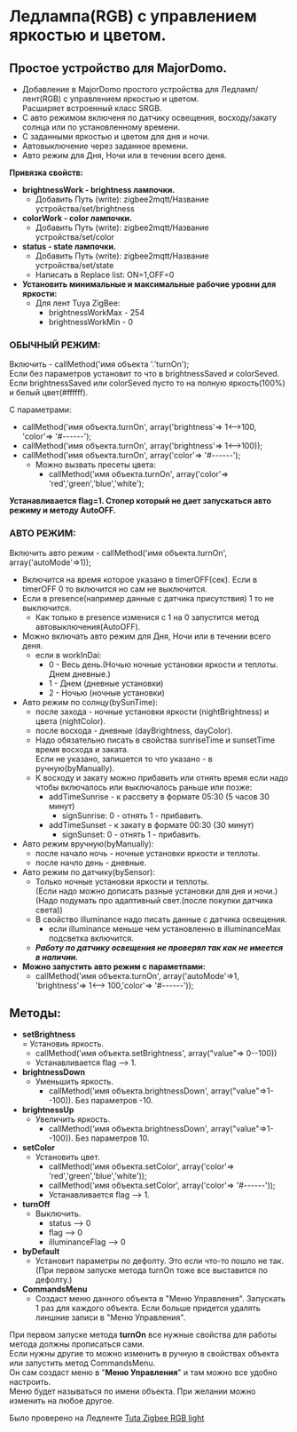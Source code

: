 # **Ледлампа(RGB) с управлением яркостью и цветом.**  
## **Простое устройство для MajorDomo.**  
- Добавление в MajorDomo простого устройства для Ледламп/лент(RGB) с управлением яркостью и цветом.  
  Расширяет встроенный класс SRGB.   
- С авто режимом включеня по датчику освещения, восходу/закату солнца или по установленному времени.  
- С заданными яркостью и цветом для дня и ночи.  
- Автовыключение через заданное времени.  
- Авто режим для Дня, Ночи или в течении всего деня.  
 
 **Привязка свойств:**  

- **brightnessWork - brightness лампочки.**  
  - Добавить Путь (write): zigbee2mqtt/Название устройства/set/brightness  
- **colorWork - color лампочки.**  
  - Добавить Путь (write): zigbee2mqtt/Название устройства/set/color  
- **status - state лампочки.**  
  - Добавить Путь (write): zigbee2mqtt/Название устройства/set/state
  - Написать в Replace list: ON=1,OFF=0 
- **Установить минимальные и максимальные рабочие уровни для яркости:**  
  - Для лент Tuya ZigBee:  
    - brightnessWorkMax - 254  
    - brightnessWorkMin - 0  

### **ОБЫЧНЫЙ РЕЖИМ:**  

Включить - callMethod('имя объекта '.'turnOn');  
Если без параметров установит то что в brightnessSaved и colorSeved.  
Если brightnessSaved или colorSeved пусто то на полную яркость(100%) и белый цвет(#ffffff).  

С параметрами:  
- callMethod('имя объекта.turnOn', array('brightness'=> 1<-->100, 'color'=> '#------');  
- callMethod('имя объекта.turnOn', array('brightness'=> 1<-->100));  
- callMethod('имя объекта.turnOn', array('color'=> '#------');  
  - Можно вызвать пресеты цвета:  
    - callMethod('имя объекта.turnOn', array('color'=> 'red','green','blue','white');  

**Устанавливается flag=1. Стопер который не дает запускаться авто режиму и методу AutoOFF.**  

### **АВТО РЕЖИМ:**  

Включить авто режим - callMethod('имя объекта.turnOn', array('autoMode'=>1));  
- Включится на время которое указано в timerOFF(сек). Если в timerOFF 0 то включится но сам не выключится.  
- Если в presence(например данные с датчика присутствия) 1 то не выключится.  
  - Как только в presence изменися с 1 на 0 запустится метод автовыключения(AutoOFF).    
- Можно включать авто режим для Дня, Ночи или в течении всего деня.   
  - если в workInDai:   
    + 0 - Весь день.(Ночью ночные установки яркости и теплоты. Днем дневные.)  
    + 1 - Днем  (дневные установки)  
    + 2 - Ночью  (ночные установки)  
- Авто режим по солнцу(bySunTime):  
  - после захода - ночные установки яркости (nightBrightness) и цвета (nightColor).  
  - после восхода - дневные (dayBrightness, dayColor).  
  - Надо обязательно писать в свойства sunriseTime и sunsetTime время восхода и заката.  
    Если не указано, запишется то что указано - в ручную(byManually).  
  - К восходу и закату можно прибавить или отнять время если надо чтобы включалось или выключалось раньше или позже:  
    - addTimeSunrise - к рассвету в формате 05:30 (5 часов 30 минут)  
      - signSunrise:  0 - отнять 1 - прибавить.  
    - addTimeSunset  - к закату в формате 00:30 (30 минут)  
      - signSunset:  0 - отнять 1 - прибавить.  
- Авто режим вручную(byManually):  
    - после начало ночь - ночные установки яркости и теплоты.  
    - после начло день - дневные.  
- Авто режим по датчику(bySensor):  
    - Только ночные установки яркости и теплоты.  
      (Если надо можно дописать разные установки для дня и ночи.)  
      (Надо подумать про адаптивный свет.(после покупки датчика света))  
    - В свойство illuminance надо писать данные с датчика освещения.  
      - если illuminance меньше чем установленно в illuminanceMax подсветка включится.  
    - ***Работу по датчику освещения не проверял так как не имеется в наличии.***  
- **Можно запустить авто режим с параметпами:**  
  - callMethod('имя объекта.turnOn', array('autoMode'=>1, 'brightness'=> 1<--> 100,'color'=> '#------'));  

## **Методы:**  
- **setBrightness**  
  = Установиь яркость.  
    - callMethod('имя объекта.setBrightness', array("value"=> 0--100))  
	- Устанавливается flag --> 1.  
- **brightnessDown**  
  - Уменьшить яркость.  
    - callMethod('имя объекта.brightnessDown', array("value"=>1--100)). Без  параметров -10.  
- **brightnessUp**  
  - Увеличить яркость.  
    - callMethod('имя объекта.brightnessDown', array("value"=>1--100)). Без  параметров 10.  
- **setColor**  
  - Установить цвет.  
    - callMethod('имя объекта.setColor', array('color'=> 'red','green','blue','white'));  
    - callMethod('имя объекта.setColor', array('color'=> '#------'));  
	- Устанавливается flag --> 1.  
- **turnOff**  
  - Выключить.  
    - status --> 0  
	- flag --> 0  
	- illuminanceFlag --> 0  
- **byDefault**  
  - Установит параметры по дефолту. Это если что-то пошло не так.  
    (При первом запуске метода turnOn тоже все выставится по дефолту.)  
- **CommandsMenu**   
  - Создаст меню данного объекта в "Меню Управления". Запускать 1 раз для каждого объекта.
	Если больше придется удалять линшние записи в "Меню Управления".

При первом запуске метода **turnOn** все нужные свойства для работы метода должны прописаться сами.  
Если нужны другие то можно изменить в ручную в свойствах объекта или запустить метод CommandsMenu.  
Он сам создаст меню в "**Меню Управления**" и там можно все удобно настроить.  
Меню будет называться по имени объекта. При желании можно изменить на любое другое.  

Было проверено на Ледленте [Tuta Zigbee RGB light](https://www.zigbee2mqtt.io/devices/TS0503B.html "zigbee2mqtt.io")  
